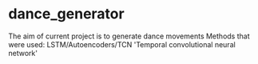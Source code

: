 # dance_generator
The aim of current project is to generate dance movements
Methods that were used: 
LSTM/Autoencoders/TCN 'Temporal convolutional neural network' 
